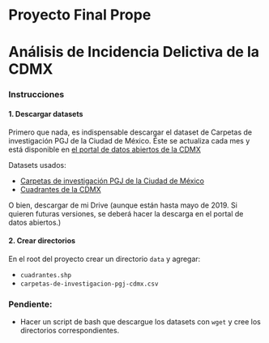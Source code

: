 # Proyecto Final Prope
# Análisis de Incidencia Delictiva de la CDMX

### Instrucciones
#### 1. Descargar datasets
Primero que nada, es indispensable descargar el dataset de Carpetas de investigación PGJ de la Ciudad de México. Éste se actualiza cada mes y está disponible en [el portal de datos abiertos de la CDMX](https://datos.cdmx.gob.mx/)

Datasets usados:   
- [Carpetas de investigación PGJ de la Ciudad de México](https://datos.cdmx.gob.mx/explore/dataset/carpetas-de-investigacion-pgj-cdmx/information/)
- [Cuadrantes de la CDMX](https://datos.cdmx.gob.mx/explore/dataset/cuadrantes/information/)

O bien, descargar de mi Drive (aunque están hasta mayo de 2019. Si quieren futuras versiones, se deberá hacer la descarga en el portal de datos abiertos.)


#### 2. Crear directorios
En el root del proyecto crear un directorio `data` y agregar:
- `cuadrantes.shp`
- `carpetas-de-investigacion-pgj-cdmx.csv`

### Pendiente:
- Hacer un script de bash que descargue los datasets con `wget` y cree los directorios correspondientes.

